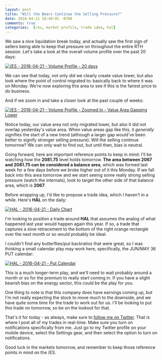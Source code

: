 ```yaml
---
layout: post
title: "Will the Bears Continue the Selling Pressure?"
date: 2016-04-21 18:49:01 -0700
comments: true
categories:  [/es, market profile, trade idea, hal]
---
```


We saw a nice liquidation break today, and actually saw the first sign of sellers being able to keep that pressure on throughout the entire RTH session. Let's take a look at the overall volume profile over the past 20 days:

[![/ES - 2016-04-21 - Volume Profile - 20 days](/images/blog/04212016/es.png)](/images/blog/04212016/es.png)

We can see that today, not only did we clearly create value lower, but also look where the point of control migrated to: basically back to where it was on Monday. We're now exploring this area to see if this is the fairest price to do business.

And if we zoom in and take a closer look at the past couple of weeks:

[![/ES - 2016-04-21 - Volume Profile - Zoomed In - Value Area Gapping Lower](/images/blog/04212016/es_zoomed.png)](/images/blog/04212016/es_zoomed.png)

Notice today, our value area not only migrated lower, but also it did not overlap yesterday's value area. When value areas gap like this, it *generally* signifies the start of a new trend (although a larger gap would've been better to signify stronger selling pressure). Will the selling continue tomorrow? We can only wait to find out, but until then, bias is neutral.

Going forward, here are important reference points to keep in mind: I'll be watching how the **2081.75** level holds tomorrow. **The area between 2067 and 2081.75 can be considered a balance area**, which was formed last week for a few days before we broke higher out of it this Monday. If we fall back into this area tomorrow and we start seeing some really strong selling pressure (watch the internals), look to target the other side of that balance area, which is **2067**.

Before wrapping up, I'd like to propose a trade idea, which I haven't in a while. Here's **HAL** on the daily:

[![HAL - 2016-04-21 - Daily Chart](/images/blog/04212016/hal.png)](/images/blog/04212016/hal.png)

I'm looking to position a trade around **HAL** that assumes the analog of what happened last year would happen again this year. If so, a trade that captures a slow retracement to the bottom of the right orange rectangle over the next month or so would probably be ideal.

I couldn't find any butterflies/put backratios that were great, so I was thinking a small calendar play may work here, specifically, the JUN/MAY 36 PUT calendar:

[![HAL - 2016-04-21 - Put Calendar](/images/blog/04212016/hal_calendar.png)](/images/blog/04212016/hal_calendar.png)

This is a much longer-term play, and we'll need to wait probably around a month or so for the premium to really start coming in. If you have a slight bearish bias on the energy sector, this could be the play for you.

One thing to note is that this company does have earnings coming up, but I'm not really expecting the stock to move much to the downside, and we have quite some time for the trade to work out for us. I'll be looking to put this trade on tomorrow, so be on the lookout for that.

That's it for today - as always, make sure to [follow me on Twitter](https://twitter.com/theta_positive "Follow @thetatrades on Twitter"). That is where I post all of my trades in real-time. Make sure you turn on notifications specifically from me. Just go to my Twitter profile on your mobile device, select the Settings gear, and then select the option to turn on notifications.

Good luck in the markets tomorrow, and remember to keep those reference points in mind on the /ES.
